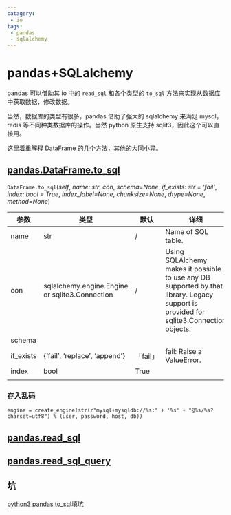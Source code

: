 ```yaml
---
catagery: 
 - io
tags:
 - pandas
 - sqlalchemy
---
```



# pandas+SQLalchemy

pandas 可以借助其 io 中的 `read_sql` 和各个类型的 `to_sql` 方法来实现从数据库中获取数据，修改数据。

当然，数据库的类型有很多，pandas 借助了强大的 sqlalchemy 来满足 mysql，redis 等不同种类数据库的操作。当然 python 原生支持 sqlit3，因此这个可以直接用。

这里着重解释 DataFrame 的几个方法，其他的大同小异。

## [pandas.DataFrame.to_sql](https://pandas.pydata.org/pandas-docs/stable/reference/api/pandas.DataFrame.to_sql.html#pandas-dataframe-to-sql)

`DataFrame.to_sql`(_self_, _name: str_, _con_, _schema=None_, _if_exists: str = 'fail'_, _index: bool = True_, _index_label=None_, _chunksize=None_, _dtype=None_, _method=None_) 

|参数|类型|默认|详细|
|-|-|-|-|
|name| str |/|Name of SQL table.|
|con|sqlalchemy.engine.Engine or sqlite3.Connection|/|Using SQLAlchemy makes it possible to use any DB supported by that library. Legacy support is provided for sqlite3.Connection objects. |
|schema| | | |
|if_exists|{‘fail’, ‘replace’, ‘append’}|「fail」| fail: Raise a ValueError. |
|index|bool|True| |
| | | | |

### 存入乱码

```text
engine = create_engine(str(r"mysql+mysqldb://%s:" + '%s' + "@%s/%s?charset=utf8") % (user, password, host, db))
```

## [pandas.read_sql](https://pandas.pydata.org/pandas-docs/stable/reference/api/pandas.read_sql.html)



## [pandas.read_sql_query](https://pandas.pydata.org/pandas-docs/stable/reference/api/pandas.read_sql_query.html#pandas.read_sql_query)



## 坑

[python3 pandas to_sql填坑](http://www.rmworking.com/blog/2019/02/28/python3-pandas-tosql-tian-keng/)
